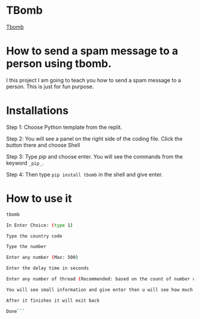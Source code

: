 # TBomb
[Tbomb](https://github.com/TheSpeedX/TBomb)

# How to send a spam message to a person using tbomb.

I this project I am going to teach you how to send a spam message to a person.
This is just for fun purpose. 

# Installations

Step 1: Choose Python template from the replit.

Step 2: You will see a panel on the right side of the coding file. Click the  button there and choose Shell

Step 3: Type _pip_ and choose enter. You will see the commands from the keyword ```_pip_```.

Step 4: Then type ```pip install tbomb``` in the shell and give enter.

# How to use it

```bash
tbomb
```

```bash 
In Enter Choice: (type 1)
```

```bash 
Type the country code
```

```bash
Type the number
```

```bash 
Enter any number (Max: 500)
```

```bash 
Enter the delay time in seconds
```

```bash 
Enter any number of thread (Recommended: based on the count of number u send the spam message)
```

```bash 
You will see small information and give enter then u will see how much it send and much failed
```

```bash 
After it finishes it will exit back
```

```bash
Done```

